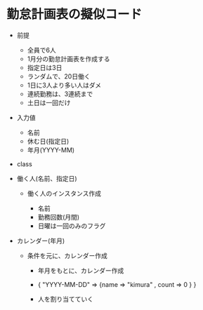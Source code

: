# 勤怠計画表の擬似コード

- 前提
  - 全員で6人
  - 1月分の勤怠計画表を作成する
  - 指定日は3日
  - ランダムで、20日働く
  - 1日に3人より多い人はダメ
  - 連続勤務は、3連続まで
  - 土日は一回だけ


- 入力値
  - 名前
  - 休む日(指定日)
  - 年月(YYYY-MM)


- class

- 働く人(名前、指定日)

  - 働く人のインスタンス作成

    - 名前
    - 勤務回数(月間)
    - 日曜は一回のみのフラグ

- カレンダー(年月)

  - 条件を元に、カレンダー作成

    -  年月をもとに、カレンダー作成
      - { "YYYY-MM-DD" => {name => "kimura" , count => 0 } } 

    -  人を割り当てていく




